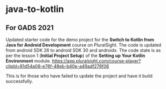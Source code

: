 # java-to-kotlin
## For GADS 2021
Updated starter code for the demo project for the **Switch to Kotlin from Java for Android Development** course on PluralSight.
The code is updated from android SDK 26 to android SDK 30 and androidx. The code state is as per the lesson 1 (**Initial Project Setup**) of the **Setting up Your Kotlin Environment** module. https://app.pluralsight.com/course-player?clipId=81d54a08-e76f-48eb-b40e-a49adf276f06 

This is for those who have failed to update the project and have it build successfully.

